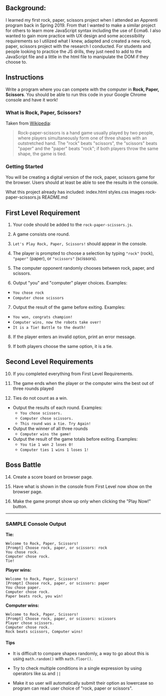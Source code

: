 ## Background: 
I learned my first rock, paper, scissors project when I attended an Apprenti program back in Spring 2019. From that I wanted to make a similar project for others to learn more JavaScript syntax including the use of Ecma6. I also wanted to gain more practice with UX design and some accessibility requirements so I utilized what I knew, adapted and created a new rock, paper, scissors project with the research I conducted. For students and people looking to practice the JS drills, they just need to add to the JavaScript file and a little in the html file to manipulate the DOM if they choose to.

## Instructions

Write a program where you can compete with the computer in **Rock, Paper, Scissors**. You should be able to run this code in your Google Chrome console and have it work!

### What is Rock, Paper, Scissors?

Taken from [Wikipedia](http://en.wikipedia.org/wiki/Rock-paper-scissors):

> Rock-paper-scissors is a hand game usually played by two people, where players simultaneously form one of three shapes with an outstretched hand. The "rock" beats "scissors", the "scissors" beats "paper" and the "paper" beats "rock"; if both players throw the same shape, the game is tied.

### Getting Started

You will be creating a digital version of the rock, paper, scissors game for the browser. Users should at least be able to see the results in the console.

What this project already has included:
index.html
styles.css
images
rock-paper-scissors.js
README.md

## First Level Requirement

1. Your code should be added to the `rock-paper-scissors.js`.

2. A game consists one round.

3. `Let's Play Rock, Paper, Scissors!` should appear in the console.

4. The player is prompted to choose a selection by typing `"rock"` (rock), `"paper"` (paper), or `"scissors"` (scissors).

5. The computer opponent randomly chooses between rock, paper, and scissors.

6. Output "you" and "computer" player choices. Examples:
  - `You chose rock`
  - `Computer chose scissors`

7. Output the result of the game before exiting. Examples:
  - `You won, congrats champion!`
  - `Computer wins, now the robots take over!`
  - `It is a Tie! Battle to the death!`

8. If the player enters an invalid option, print an error message.

9. If both players choose the same option, it is a tie.


## Second Level Requirements

10. If you completed everything from First Level Requirements.

12. The game ends when the player or the computer wins the best out of three rounds played

13. Ties do not count as a win.
- Output the results of each round. Examples:
  - `You chose scissors.`
  - `Computer chose scissors.`
  - `This round was a tie. Try Again!`
- Output the winner of all three rounds
  - `Computer wins the game!`
- Output the result of the game totals before exiting. Examples:
  - `You tie 1 won 2 loses 0!`
  - `Computer ties 1 wins 1 loses 1!`

## Boss Battle

14. Create a score board on browser page.

15. Have what is shown in the console from First Level now show on the browser page.

16. Make the game prompt show up only when clicking the "Play Now!" button.
----------------------------------------

### SAMPLE Console Output

**Tie:**

```no-highlight
Welcome to Rock, Paper, Scissors!
[Prompt] Choose rock, paper, or scissors: rock
You chose rock.
Computer chose rock.
Tie!
```

**Player wins:**

```no-highlight
Welcome to Rock, Paper, Scissors!
[Prompt] Choose rock, paper, or scissors: paper
You chose paper.
Computer chose rock.
Paper beats rock, you win!
```

**Computer wins:**

```no-highlight
Welcome to Rock, Paper, Scissors!
[Prompt] Choose rock, paper, or scissors: scissors
Player chose scissors.
Computer chose rock.
Rock beats scissors, Computer wins!
```

#### Tips

- It is difficult to compare shapes randomly, a way to go about this is using `math.random()` with `math.floor()`. 

- Try to check multiple conditions in a single expression by using operators like `&&` and `||`

- Make it so user will  automatically submit their option as lowercase so program can read user choice of "rock, paper or scissors".

